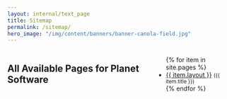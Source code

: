 ```yaml
---
layout: internal/text_page
title: Sitemap
permalink: /sitemap/
hero_image: "/img/content/banners/banner-canola-field.jpg"
---
```


<!--- This child document initializes the page in Jekyll. -->

<div class="row">
	<div class="columns">
		<h2>All Available Pages for Planet Software</h2>
		<section class="section has-padding">
			<ul class="triangle-list">
				{% for item in site.pages %}
					<li><a href="{{ item.url }}">{{ item.layout }}</a> <small>({{ item.title }})</small></li>
				{% endfor %}
			</ul>
		</section>
	</div>
</div>
